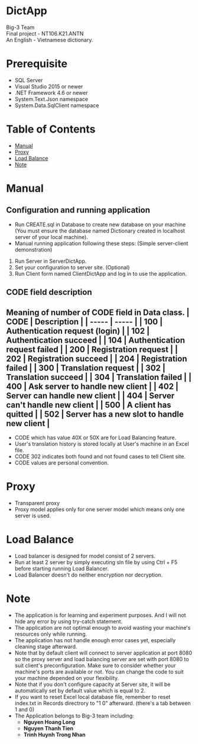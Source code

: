 # DictApp
Big-3 Team\
Final project - NT106.K21.ANTN\
An English - Vietnamese dictionary.

# Prerequisite
- SQL Server
- Visual Studio 2015 or newer
- .NET Framework 4.6 or newer
- System.Text.Json namespace
- System.Data.SqlClient namespace

# Table of Contents
- [Manual](#manual)
- [Proxy](#proxy)
- [Load Balance](#load-balance)
- [Note](#note)

# Manual
## Configuration and running application
- Run CREATE.sql in Database to create new database on your machine (You must ensure the database named Dictionary created in localhost server of your local machine).
- Manual running application following these steps: (Simple server-client demonstration)
1. Run Server in ServerDictApp.
2. Set your configuration to server site. (Optional)
3. Run Client form named ClientDictApp and log in to use the application.

## CODE field description
Meaning of number of CODE field in Data class.
| CODE  | Description |
| ----- | -----       |
| 100   | Authentication request (login) |
| 102   | Authentication succeed |
| 104   | Authentication request failed  |
| 200 | Registration request |
| 202 | Registration succeed |
| 204 | Registration failed |
| 300 | Translation request |
| 302 | Translation succeed |
| 304 | Translation failed |
| 400 | Ask server to handle new client |
| 402 | Server can handle new client |
| 404 | Server can't handle new client |
| 500 | A client has quitted |
| 502 | Server has a new slot to handle new client |
----------
- CODE which has value 40X or 50X are for Load Balancing feature.
- User's translation history is stored locally at User's machine in an Excel file.
- CODE 302 indicates both found and not found cases to tell Client site.
- CODE values are personal convention.

# Proxy
- Transparent proxy
- Proxy model applies only for one server model which means only one server is used.

# Load Balance
- Load balancer is designed for model consist of 2 servers.
- Run at least 2 server by simply executing sln file by using Ctrl + F5 before starting running Load Balancer.
- Load Balancer doesn't do neither encryption nor decryption.

# Note
- The application is for learning and experiment purposes. And I will not hide any error by using try-catch statement.
- The application are not optimal enough to avoid wasting your machine's resources only while running.
- The application has not handle enough error cases yet, especially cleaning stage afterward.
- Note that by default client will connect to server application at port 8080 so the proxy server and load balancing server are set with port 8080 to suit client's preconfiguration. Make sure to consider whether your machine's ports are available or not. You can change the code to suit your machine depended on your flexibility.  
- Note that if you don't configure capacity at Server site, it will be automatically set by default value which is equal to 2. 
- If you want to reset Excel local database file, remember to reset index.txt in Records directrory to "1    0" afterward. (there's a tab between 1 and 0)
- The Application belongs to Big-3 team including:
    - **Nguyen Hoang Long**
    - **Nguyen Thanh Tien**
    - **Trinh Huynh Trong Nhan**